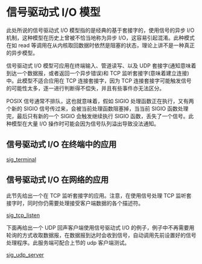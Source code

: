 # 信号驱动式 I/O 模型

此处所说的信号驱动式 I/O 模型指的是经典的基于套接字的，使用信号的异步 I/O 机制，这种模型在历史上曾被不恰当地称为异步 I/O，这容易引起混淆。此种模式在如 read 等调用在从内核取回数据时依然是阻塞的状态，理论上讲不是一种真正的异步模型。

信号驱动式 I/O 模型可应用在终端输入、管道读写、以及 UDP 套接字(通知意味着到达一个数据报，或者返回一个异步错误)和 TCP 监听套接字(意味着建立连接)中。此模型不适合应用在 TCP 连接套接字，因为 TCP 连接套接字可能触发信号的可能性太多，逐一进行判断得不偿失，并且有些事件亦无法区分。

POSIX 信号通常不排队，这也就意味着，假如 SIGIO 处理函数正在执行，又有两个新的 SIGIO 信号传过来，会被当前处理函数阻塞掉，当当前 SIGIO 函数处理完，最后只有新的一个 SIGIO 会触发继续执行 SIGIO 函数，丢失了一个信号。此种模型在大量 I/O 操作时可能会因为信号队列溢出导致没法通知。

## 信号驱动式 I/O 在终端中的应用

[sig_terminal](../src/network/advanced_io/sig_terminal.c ':include')

## 信号驱动式 I/O 在网络的应用

此节先给出一个在 TCP 监听套接字的应用。注意，在使用信号处理 TCP 监听套接字时，同时你仍需要处理接受客户端数据的各个描述符。

[sig_tcp_listen](../src/network/advanced_io/sig_tcp_listen.c ':include')

下面再给出一个 UDP 回声客户端使用信号驱动式 I/O 的例子，例子中不再需要用轮询的方式收取数据报，在数据报到达时会收到信号，自动调用先前设置好的信号处理程序。此服务端可配合上节的 udp 客户端测试。

[sig_udp_server](../src/network/advanced_io/sig_udp_server.c ':include')
